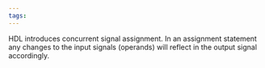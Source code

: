 ```yaml
---
tags:
---
```

HDL introduces concurrent signal assignment. In an assignment statement any changes to the input signals (operands) will reflect in the output signal accordingly.